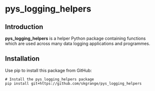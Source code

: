 # pys_logging_helpers

## Introduction

**pys_logging_helpers** is a helper Python package containing functions which are used across many data logging applications and programmes. 

## Installation

Use pip to install this package from GitHub: 

```
# Install the pys_logging_helpers package
pip install git+https://github.com/skgrange/pys_logging_helpers
```

